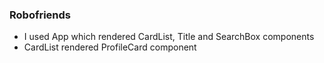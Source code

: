 ### Robofriends

* I used App which rendered CardList, Title and SearchBox components
* CardList rendered ProfileCard component
